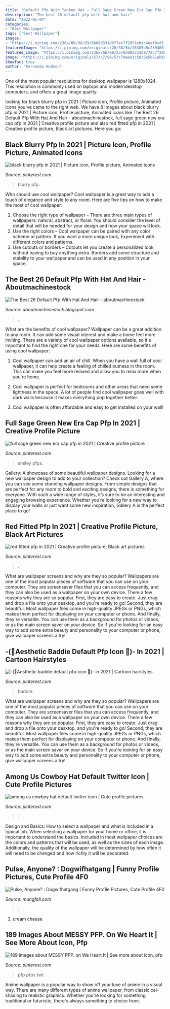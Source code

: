 ```yaml
---
title: "Default Pfp With Yankee Hat ~ Full Sage Green New Era Cap Pfp In 2021"
description: "The best 26 default pfp with hat and hair"
date: "2022-01-04"
categories:
- "Best Wallpaper"
tags: ["Best Wallpaper"]
images:
- "https://i.pinimg.com/236x/6b/08/d3/6b08d331d877ec7f2051ebac4eef0cd5.jpg?nii=t"
featuredImage: "https://i.pinimg.com/originals/26/38/5b/26385b5c239468faf6870774526c5343.jpg"
featured_image: "https://i.pinimg.com/236x/6b/08/d3/6b08d331d877ec7f2051ebac4eef0cd5.jpg?nii=t"
image: "https://i.pinimg.com/originals/57/c7/9a/57c79ae93c5835e5b71ebba6b846ab63.jpg"
ShowToc: true
author: "Fernando Hudson"
---
```



One of the most popular resolutions for desktop wallpaper is 1280x1024. This resolution is commonly used on laptops and moderndesktop computers, and offers a great image quality.

	

		
looking for black blurry pfp in 2021 | Picture icon, Profile picture, Animated icons you've came to the right web. We have 8 Images about black blurry pfp in 2021 | Picture icon, Profile picture, Animated icons like The Best 26 Default Pfp With Hat And Hair - aboutmachinestock, full sage green new era cap pfp in 2021 | Creative profile picture and also red fitted pfp in 2021 | Creative profile picture, Black art pictures. Here you go:
		
    
## Black Blurry Pfp In 2021 | Picture Icon, Profile Picture, Animated Icons

<img loading=lazy src="https://i.pinimg.com/736x/8c/2c/13/8c2c13d79a840fd9385724ab45fda0da.jpg" onerror="this.onerror=null;this.src='https://tse4.mm.bing.net/th?id=OIP.jj-fPYrtsU5U0Rs8KSnYYQHaHW&amp;pid=15.1';" alt="black blurry pfp in 2021 | Picture icon, Profile picture, Animated icons">

_Source: pinterest.com_

>blurry pfp. 

	

Who should use cool wallpaper?
Cool wallpaper is a great way to add a touch of elegance and style to any room. Here are five tips on how to make the most of cool wallpaper: 
1) Choose the right type of wallpaper – There are three main types of wallpapers: natural, abstract, or floral. You should consider the level of detail that will be needed for your design and how your space will look. 
2) Use the right colors – Cool wallpaper can be paired with any color scheme or pattern. If you want a more unique look, Experiment with different colors and patterns. 
3) Use cutouts or borders – Cutouts let you create a personalized look without having to buy anything extra. Borders add some structure and stability to your wallpaper and can be used in any position in your space.

    
## The Best 26 Default Pfp With Hat And Hair - Aboutmachinestock

<img loading=lazy src="https://i0.wp.com/i0.wp.com/cdn140.picsart.com/350004721011201.jpg" onerror="this.onerror=null;this.src='https://tse4.mm.bing.net/th?id=OIP.a5acvuRlQ_Pfb4RGo5U6iwHaHa&amp;pid=15.1';" alt="The Best 26 Default Pfp With Hat And Hair - aboutmachinestock">

_Source: aboutmachinestock.blogspot.com_

>. 

	

What are the benefits of cool wallpaper?
Wallpaper can be a great addition to any room. It can add some visual interest and make a home feel more inviting. There are a variety of cool wallpaper options available, so it's important to find the right one for your needs. Here are some benefits of using cool wallpaper: 
1. Cool wallpaper can add an air of chill. When you have a wall full of cool wallpaper, it can help create a feeling of chilled outness in the room. This can make you feel more relaxed and allow you to relax more when you're home. 

2. Cool wallpaper is perfect for bedrooms and other areas that need some lightness in the space. A lot of people find cool wallpaper goes well with dark walls because it makes everything pop together better. 

3. Cool wallpaper is often affordable and easy to get installed on your wall!

    
## Full Sage Green New Era Cap Pfp In 2021 | Creative Profile Picture

<img loading=lazy src="https://i.pinimg.com/236x/6b/08/d3/6b08d331d877ec7f2051ebac4eef0cd5.jpg?nii=t" onerror="this.onerror=null;this.src='https://tse3.mm.bing.net/th?id=OIP.ASpyCIOzcLcNTuuQaW9FOwAAAA&amp;pid=15.1';" alt="full sage green new era cap pfp in 2021 | Creative profile picture">

_Source: pinterest.com_

>smiley pfps. 

	

Gallery: A showcase of some beautiful wallpaper designs.
Looking for a new wallpaper design to add to your collection? Check out Gallery A, where you can see some stunning wallpaper designs. From simple designs that are perfect for any room to bold and exciting designs, there is something for everyone. With such a wide range of styles, it’s sure to be an interesting and engaging browsing experience. Whether you’re looking for a new way to display your walls or just want some new inspiration, Gallery A is the perfect place to go!





	
	
    
## Red Fitted Pfp In 2021 | Creative Profile Picture, Black Art Pictures

<img loading=lazy src="https://i.pinimg.com/736x/c0/92/ec/c092ec9f46241d420d5e1b326affaf06.jpg" onerror="this.onerror=null;this.src='https://tse2.mm.bing.net/th?id=OIP.XuRw-eNawLGVAVrJxOxurwHaNK&amp;pid=15.1';" alt="red fitted pfp in 2021 | Creative profile picture, Black art pictures">

_Source: pinterest.com_

>. 

	

What are wallpaper screens and why are they so popular?
Wallpapers are one of the most popular pieces of software that you can use on your computer. They are screensaver files that you can access frequently, and they can also be used as a wallpaper on your own device. There a few reasons why they are so popular. First, they are easy to create. Just drag and drop a file onto your desktop, and you're ready to go! Second, they are beautiful. Most wallpaper files come in high-quality JPEGs or PNGs, which makes them perfect for displaying on your computer or phone. And finally, they're versatile. You can use them as a background for photos or videos, or as the main screen saver on your device. So if you're looking for an easy way to add some extra beauty and personality to your computer or phone, give wallpaper screens a try!

    
## -(🥡Aesthetic Baddie Default Pfp Icon 🏼)- In 2021 | Cartoon Hairstyles

<img loading=lazy src="https://i.pinimg.com/originals/57/c7/9a/57c79ae93c5835e5b71ebba6b846ab63.jpg" onerror="this.onerror=null;this.src='https://tse3.mm.bing.net/th?id=OIP.oBEqE-8SExxlynsotxDbbAHaHa&amp;pid=15.1';" alt="-(🥡Aesthetic baddie default pfp icon 🏼)- in 2021 | Cartoon hairstyles">

_Source: pinterest.com_

>baddie. 

	

What are wallpaper screens and why are they so popular?
Wallpapers are one of the most popular pieces of software that you can use on your computer. They are screensaver files that you can access frequently, and they can also be used as a wallpaper on your own device. There a few reasons why they are so popular. First, they are easy to create. Just drag and drop a file onto your desktop, and you're ready to go! Second, they are beautiful. Most wallpaper files come in high-quality JPEGs or PNGs, which makes them perfect for displaying on your computer or phone. And finally, they're versatile. You can use them as a background for photos or videos, or as the main screen saver on your device. So if you're looking for an easy way to add some extra beauty and personality to your computer or phone, give wallpaper screens a try!

    
## Among Us Cowboy Hat Default Twitter Icon | Cute Profile Pictures

<img loading=lazy src="https://i.pinimg.com/originals/cd/48/d4/cd48d4eb5a1aa1d5dc130365285ee7e8.jpg" onerror="this.onerror=null;this.src='https://tse2.mm.bing.net/th?id=OIP.EnXxW6ffQAzPNUn6iZfg-gHaGK&amp;pid=15.1';" alt="among us cowboy hat default twitter icon | Cute profile pictures">

_Source: pinterest.com_

>. 

	

Design and Basics: How to select a wallpaper and what is included in a typical job.
When selecting a wallpaper for your home or office, it is important to understand the basics. Included in most wallpaper choices are the colors and patterns that will be used, as well as the sizes of each image. Additionally, the quality of the wallpaper will be determined by how often it will need to be changed and how richly it will be decorated.

    
## Pulse, Anyone? : Dogwifhatgang | Funny Profile Pictures, Cute Profile 4F0

<img loading=lazy src="https://i.pinimg.com/originals/26/38/5b/26385b5c239468faf6870774526c5343.jpg" onerror="this.onerror=null;this.src='https://tse1.mm.bing.net/th?id=OIP.78jpak4qWGjQ6LLI2R6gLgHaHa&amp;pid=15.1';" alt="Pulse, Anyone? : Dogwifhatgang | Funny Profile Pictures, Cute Profile 4F0">

_Source: mungfali.com_

>. 

	

3. cream cheese 

    
## 189 Images About MESSY PFP. On We Heart It | See More About Icon, Pfp

<img loading=lazy src="https://i.pinimg.com/736x/ee/28/29/ee2829d5ac3285e1a558209e34ba0422.jpg" onerror="this.onerror=null;this.src='https://tse2.mm.bing.net/th?id=OIP.s4ZQFU9srv1FxfRGIDbypgAAAA&amp;pid=15.1';" alt="189 images about MESSY PFP. on We Heart It | See more about icon, pfp">

_Source: pinterest.com_

>pfp pfps twt. 

	

Anime wallpaper is a popular way to show off your love of anime in a visual way. There are many different types of anime wallpaper, from classic cel-shading to realistic graphics. Whether you're looking for something traditional or futuristic, there's always something to choice from.

